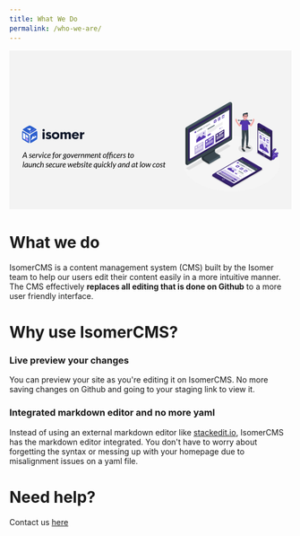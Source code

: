 ```yaml
---
title: What We Do
permalink: /who-we-are/
---
```

![](/images/IsomerIntro.png)

# What we do
IsomerCMS is a content management system (CMS) built by the Isomer team to help our users edit their content easily in a more intuitive manner.  The CMS effectively **replaces all editing that is done on Github** to a more user friendly interface.

# Why use IsomerCMS?
### Live preview your changes
You can preview your site as you're editing it on IsomerCMS. No more saving changes on Github and going to your staging link to view it.

### Integrated markdown editor and no more yaml
Instead of using an external markdown editor like [stackedit.io](http://stackedit.io/), IsomerCMS has the markdown editor integrated. You don't have to worry about forgetting the syntax or messing up with your homepage due to misalignment issues on a yaml file.

# Need help?
Contact us [here](go.gov.sg/isomer-cms-help)
